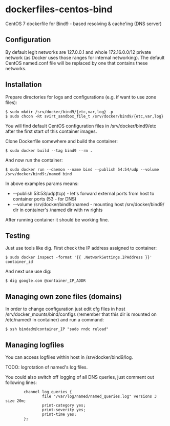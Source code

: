 dockerfiles-centos-bind
========================

CentOS 7 dockerfile for Bind9 - based resolving & cache'ing (DNS server)

Configuration
-----

By default legit networks are 127.0.0.1 and whole 172.16.0.0/12 private network
(as Docker uses those ranges for internal networking). The default CentOS named.conf
file will be replaced by one that contains these networks.

Installation
-----

Prepare directories for logs and configurations (e.g. if want to use zone files):

    $ sudo mkdir /srv/docker/bind9/{etc,var,log} -p
    $ sudo chcon -Rt svirt_sandbox_file_t /srv/docker/bind9/{etc,var,log}

You will find default CentOS configuration files in /srv/docker/bind9/etc after
the first start of this container images.

Clone Dockerfile somewhere and build the container:

    $ sudo docker build --tag bind9 --rm .

And now run the container:

    $ sudo docker run --daemon --name bind --publish 54:54/udp --volume /srv/docker/bind9:/named bind


In above examples params means:

* --publish 53:53/udp(tcp) - let's forward external ports from host to container ports (53 - for DNS)
* --volume /srv/docker/bind9:/named - mounting host /srv/docker/bind9/ dir in container's /named dir with rw rights

After running container it should be working fine.

Testing
-----

Just use tools like dig. First check the IP address assigned to container:

    $ sudo docker inspect -format '{{ .NetworkSettings.IPAddress }}' container_id

And next use use dig:

    $ dig google.com @container_IP_ADDR


Managing own zone files (domains)
-----

In order to change configuration just edit cfg files in host
/srv/docker_mounts/bind/configs (remember that this dir is mounted on
/etc/named/ in container) and run a command:

    $ ssh bindadm@container_IP "sudo rndc reload"

Managing logfiles
-----

You can access logfiles within host in /srv/docker/bind9/log.

TODO: logrotation of named's log files.

You could also switch off logging of all DNS queries, just comment out following lines:

```
        channel log_queries {
                file "/var/log/named/named_queries.log" versions 3 size 20m;
                print-category yes;
                print-severity yes;
                print-time yes;
        };

```
